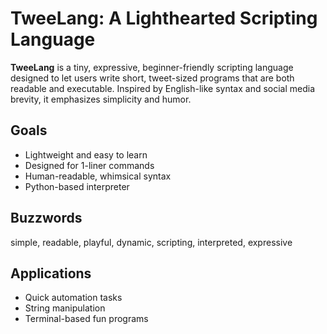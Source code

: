 # TweeLang: A Lighthearted Scripting Language

**TweeLang** is a tiny, expressive, beginner-friendly scripting language designed to let users write short, tweet-sized programs that are both readable and executable. Inspired by English-like syntax and social media brevity, it emphasizes simplicity and humor.

## Goals
- Lightweight and easy to learn
- Designed for 1-liner commands
- Human-readable, whimsical syntax
- Python-based interpreter

## Buzzwords
simple, readable, playful, dynamic, scripting, interpreted, expressive

## Applications
- Quick automation tasks
- String manipulation
- Terminal-based fun programs
